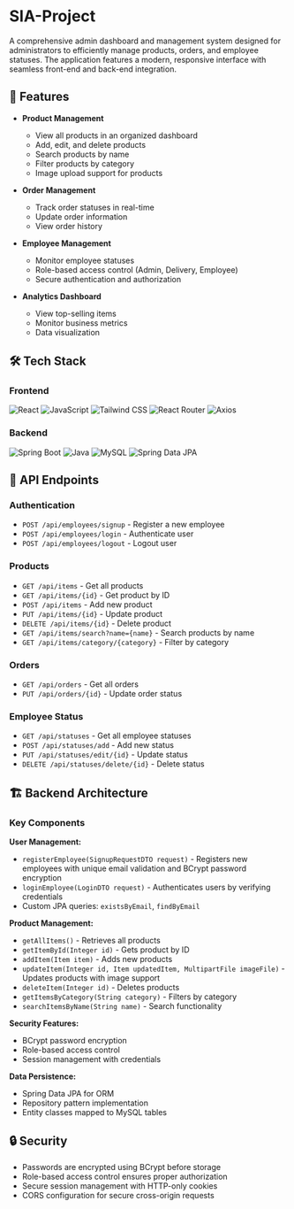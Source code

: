 # SIA-Project

A comprehensive admin dashboard and management system designed for administrators to efficiently manage products, orders, and employee statuses. The application features a modern, responsive interface with seamless front-end and back-end integration.

## 🚀 Features

- **Product Management**
  - View all products in an organized dashboard
  - Add, edit, and delete products
  - Search products by name
  - Filter products by category
  - Image upload support for products

- **Order Management**
  - Track order statuses in real-time
  - Update order information
  - View order history

- **Employee Management**
  - Monitor employee statuses
  - Role-based access control (Admin, Delivery, Employee)
  - Secure authentication and authorization

- **Analytics Dashboard**
  - View top-selling items
  - Monitor business metrics
  - Data visualization

## 🛠️ Tech Stack

### Frontend
![React](https://img.shields.io/badge/React-20232A?style=for-the-badge&logo=react&logoColor=61DAFB)
![JavaScript](https://img.shields.io/badge/JavaScript-F7DF1E?style=for-the-badge&logo=javascript&logoColor=black)
![Tailwind CSS](https://img.shields.io/badge/Tailwind_CSS-38B2AC?style=for-the-badge&logo=tailwind-css&logoColor=white)
![React Router](https://img.shields.io/badge/React_Router-CA4245?style=for-the-badge&logo=react-router&logoColor=white)
![Axios](https://img.shields.io/badge/Axios-5A29E4?style=for-the-badge&logo=axios&logoColor=white)

### Backend
![Spring Boot](https://img.shields.io/badge/Spring_Boot-6DB33F?style=for-the-badge&logo=spring-boot&logoColor=white)
![Java](https://img.shields.io/badge/Java-ED8B00?style=for-the-badge&logo=openjdk&logoColor=white)
![MySQL](https://img.shields.io/badge/MySQL-4479A1?style=for-the-badge&logo=mysql&logoColor=white)
![Spring Data JPA](https://img.shields.io/badge/Spring_Data_JPA-6DB33F?style=for-the-badge&logo=spring&logoColor=white)

## 🔐 API Endpoints

### Authentication
- `POST /api/employees/signup` - Register a new employee
- `POST /api/employees/login` - Authenticate user
- `POST /api/employees/logout` - Logout user

### Products
- `GET /api/items` - Get all products
- `GET /api/items/{id}` - Get product by ID
- `POST /api/items` - Add new product
- `PUT /api/items/{id}` - Update product
- `DELETE /api/items/{id}` - Delete product
- `GET /api/items/search?name={name}` - Search products by name
- `GET /api/items/category/{category}` - Filter by category

### Orders
- `GET /api/orders` - Get all orders
- `PUT /api/orders/{id}` - Update order status

### Employee Status
- `GET /api/statuses` - Get all employee statuses
- `POST /api/statuses/add` - Add new status
- `PUT /api/statuses/edit/{id}` - Update status
- `DELETE /api/statuses/delete/{id}` - Delete status

## 🏗️ Backend Architecture

### Key Components

**User Management:**
- `registerEmployee(SignupRequestDTO request)` - Registers new employees with unique email validation and BCrypt password encryption
- `loginEmployee(LoginDTO request)` - Authenticates users by verifying credentials
- Custom JPA queries: `existsByEmail`, `findByEmail`

**Product Management:**
- `getAllItems()` - Retrieves all products
- `getItemById(Integer id)` - Gets product by ID
- `addItem(Item item)` - Adds new products
- `updateItem(Integer id, Item updatedItem, MultipartFile imageFile)` - Updates products with image support
- `deleteItem(Integer id)` - Deletes products
- `getItemsByCategory(String category)` - Filters by category
- `searchItemsByName(String name)` - Search functionality

**Security Features:**
- BCrypt password encryption
- Role-based access control
- Session management with credentials

**Data Persistence:**
- Spring Data JPA for ORM
- Repository pattern implementation
- Entity classes mapped to MySQL tables

## 🔒 Security

- Passwords are encrypted using BCrypt before storage
- Role-based access control ensures proper authorization
- Secure session management with HTTP-only cookies
- CORS configuration for secure cross-origin requests

